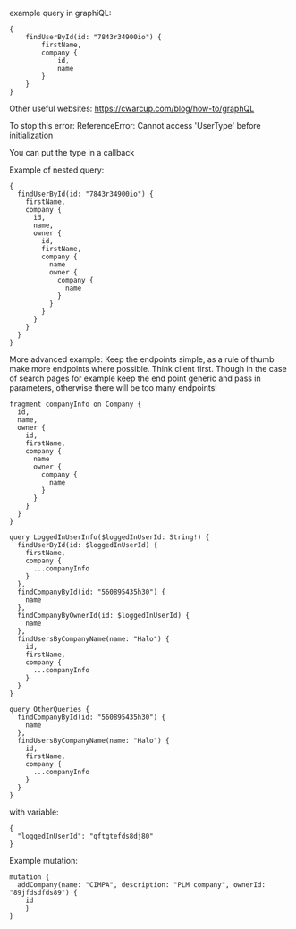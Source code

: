 example query in graphiQL:
```
{
    findUserById(id: "7843r34900io") {
        firstName,
        company {
            id,
            name
        }
    }
}
```

Other useful websites:
https://cwarcup.com/blog/how-to/graphQL

To stop this error:
ReferenceError: Cannot access 'UserType' before initialization

You can put the type in a callback

Example of nested query:
```
{
  findUserById(id: "7843r34900io") {
    firstName,
    company {
      id,
      name,
      owner {
        id,
        firstName,
      	company {
          name
          owner {
            company {
              name
            }
          }
        }
      }
    }
  }
}
```

More advanced example:
Keep the endpoints simple, as a rule of thumb make more endpoints where possible. Think client first.
Though in the case of search pages for example keep the end point generic and pass in parameters, 
otherwise there will be too many endpoints!
```
fragment companyInfo on Company {
  id,
  name,
  owner {
    id,
    firstName,
    company {
      name
      owner {
        company {
          name
        }
      }
    }
  }
}

query LoggedInUserInfo($loggedInUserId: String!) {
  findUserById(id: $loggedInUserId) {
    firstName,
    company {
      ...companyInfo
    }
  },
  findCompanyById(id: "560895435h30") {
    name
  },
  findCompanyByOwnerId(id: $loggedInUserId) {
    name
  },
  findUsersByCompanyName(name: "Halo") {
    id,
    firstName,
    company {
      ...companyInfo
    }
  }
}

query OtherQueries {
  findCompanyById(id: "560895435h30") {
    name
  },
  findUsersByCompanyName(name: "Halo") {
    id,
    firstName,
    company {
      ...companyInfo
    }
  }
}
```

with variable:

```
{
  "loggedInUserId": "qftgtefds8dj80"
}
```

Example mutation:
```
mutation {
  addCompany(name: "CIMPA", description: "PLM company", ownerId: "89jfdsdfds89") {
  	id
	}
}
```